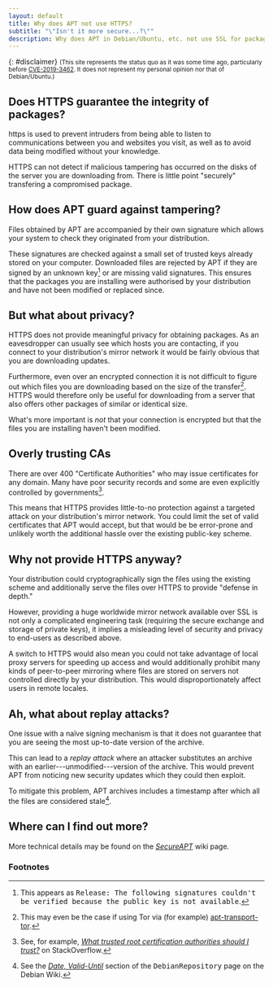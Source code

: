 ```yaml
---
layout: default
title: Why does APT not use HTTPS?
subtitle: "\"Isn't it more secure...?\""
description: Why does APT in Debian/Ubuntu, etc. not use SSL for package downloads?
---
```

{: #disclaimer}
<small>
(This site represents the status quo as it was some time ago,
particularly before [CVE-2019-3462](https://lists.debian.org/debian-security-announce/2019/msg00010.html). It does not represent my personal opinion nor that of Debian/Ubuntu.)
</small>

## Does HTTPS guarantee the integrity of packages?

https is used to prevent intruders from being able to listen to
communications between you and websites you visit, as well as to avoid
data being modified without your knowledge.

HTTPS can not detect if malicious tampering has occurred on the disks
of the server you are downloading from. There is little point
"securely" transfering a compromised package.

## How does APT guard against tampering?

Files obtained by APT are accompanied by their own signature which
allows your system to check they originated from your distribution.

These signatures are checked against a small set of trusted keys
already stored on your computer. Downloaded files are rejected by APT
if they are signed by an unknown key[^apt-unknown-key] or are missing
valid signatures. This ensures that the packages you are installing
were authorised by your distribution and have not been modified or
replaced since.

## But what about privacy?

HTTPS does not provide meaningful privacy for obtaining packages.  As
an eavesdropper can usually see which hosts you are contacting, if you
connect to your distribution's mirror network it would be fairly
obvious that you are downloading updates.

Furthermore, even over an encrypted connection it is not difficult to
figure out which files you are downloading based on the size of the
transfer[^tor]. HTTPS would therefore only be useful for downloading
from a server that also offers other packages of similar or identical
size.

What's more important is _not_ that your connection is
encrypted but that the files you are installing haven't been modified.

## Overly trusting CAs

There are over 400 "Certificate Authorities" who may issue
certificates for any domain. Many have poor security records and some
are even explicitly controlled by governments[^ca].

This means that HTTPS provides little-to-no protection against a
targeted attack on your distribution's mirror network. You could limit
the set of valid certificates that APT would accept, but that would be
be error-prone and unlikely worth the additional hassle over the
existing public-key scheme.

## Why not provide HTTPS anyway?

Your distribution could cryptographically sign the files using the
existing scheme and additionally serve the files over HTTPS to
provide "defense in depth."

However, providing a huge worldwide mirror network available over
SSL is not only a complicated engineering task (requiring the
secure exchange and storage of private keys), it implies a
misleading level of security and privacy to end-users as described
above.

A switch to HTTPS would also mean you could not take advantage of
local proxy servers for speeding up access and would additionally
prohibit many kinds of peer-to-peer mirroring where files are
stored on servers not controlled directly by your distribution.
This would disproportionately affect users in remote locales.

## Ah, what about replay attacks?

One issue with a naïve signing mechanism is that it does not guarantee
that you are seeing the most up-to-date version of the archive.

This can lead to a _replay attack_ where an attacker substitutes an
archive with an earlier---unmodified---version of the archive. This
would prevent APT from noticing new security updates which they could
then exploit.

To mitigate this problem, APT archives includes a timestamp after
which all the files are considered stale[^valid-until].

## Where can I find out more?

More technical details may be found on the
_[SecureAPT](https://wiki.debian.org/SecureApt)_ wiki page.

### Footnotes

[^apt-unknown-key]: This appears as <tt>Release: The following
    signatures couldn't be verified because the public key is not
    available</tt>.

[^tor]: This may even be the case if using Tor via (for example)
    [apt-transport-tor](https://retout.co.uk/blog/2014/07/21/apt-transport-tor).

[^ca]: See, for example, _[What trusted root certification authorities
    should I trust?](https://security.stackexchange.com/questions/53117/what-trusted-root-certification-authorities-should-i-trust)_
    on StackOverflow.

[^valid-until]: See the _[Date,
    Valid-Until](https://wiki.debian.org/DebianRepository/Format#Date.2C_Valid-Until)_
    section of the <tt>DebianRepository</tt> page on the Debian Wiki.
